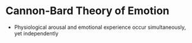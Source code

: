 # Cannon-Bard Theory of Emotion

- Physiological arousal and emotional experience occur simultaneously, yet independently